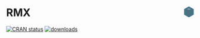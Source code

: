 # RMX <img src="man/figures/logo.png" align="right" height="30"/>


<!-- badges: start -->
[![CRAN status](https://badges.cranchecks.info/flavor/release/RMX.svg)](https://cran.r-project.org/web/checks/check_results_RMX.html)
[![downloads](https://cranlogs.r-pkg.org/badges/RMX)](https://cran.r-project.org/package=RMX)
<!-- badges: end -->


